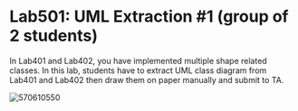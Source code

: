 ﻿# Lab501: UML Extraction #1 (group of 2 students)

In Lab401 and Lab402, you have implemented multiple shape related classes.
In this lab, students have to extract UML class diagram from Lab401 and Lab402 
then draw them on paper manually and submit to TA.

![570610550](https://scontent-sin1-1.xx.fbcdn.net/hphotos-xlf1/v/t34.0-12/12042227_981683235222364_994335627_n.jpg?oh=5d1d16305868e9cf89b55fc029d3359b&oe=56079CD0)

